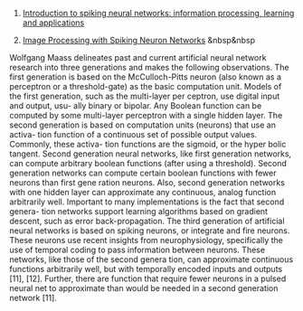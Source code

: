1. [Introduction to spiking neural networks: 
information processing, learning and applications](http://www.ane.pl/pdf/7146.pdf)

2. [Image Processing with Spiking Neuron
Networks](https://lezoray.users.greyc.fr/Publis/Meftah_Turing2012.pdf) &nbsp&nbsp

Wolfgang Maass delineates past and current artificial neural network research
into three generations and makes the following observations.
The first generation is based on the McCulloch-Pitts neuron (also known as a
perceptron or a threshold-gate) as the basic computation unit. Models of the first
generation, such as the multi-layer per
ceptron, use digital input and output, usu-
ally binary or bipolar. Any Boolean function can be computed by some multi-layer
perceptron with a single hidden layer.
The second generation is based on computation units (neurons) that use an activa-
tion function of a continuous set of possible output values. Commonly, these activa-
tion functions are the sigmoid, or the hyper
bolic tangent. Second generation neural
networks, like first generation networks, can compute arbitrary boolean functions
(after using a threshold). Second generation networks can compute certain boolean
functions with fewer neurons than first gene
ration neurons. Also, second generation
networks with one hidden layer can approximate any continuous, analog function
arbitrarily well. Important to many implementations is the fact that second genera-
tion networks support learning algorithms based on gradient descent, such as error
back-propagation.
The third generation of artificial neural networks is based on spiking neurons, or
integrate and fire neurons. These neurons
use recent insights from neurophysiology,
specifically the use of temporal coding to pass information between neurons. These
networks, like those of the second genera
tion, can approximate continuous functions
arbitrarily well, but with temporally encoded inputs and outputs [11], [12]. Further,
there are function that require fewer neurons in a pulsed neural net to approximate
than would be needed in a second generation network [11].


